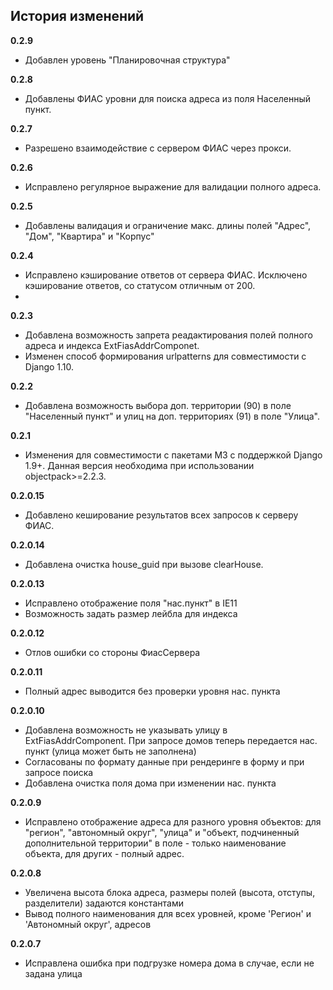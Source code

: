 ## История изменений

**0.2.9**
- Добавлен уровень "Планировочная структура"

**0.2.8**
- Добавлены ФИАС уровни для поиска адреса из поля Населенный пункт.

**0.2.7**
- Разрешено взаимодействие с сервером ФИАС через прокси.

**0.2.6**
- Исправлено регулярное выражение для валидации полного адреса.

**0.2.5**
- Добавлены валидация и ограничение макс. длины полей
  "Адрес", "Дом", "Квартира" и "Корпус"

**0.2.4**
- Исправлено кэширование ответов от сервера ФИАС. Исключено кэширование
  ответов, со статусом отличным от 200.
-

**0.2.3**
- Добавлена возможность запрета реадактирования полей полного адреса и
  индекcа ExtFiasAddrComponet.
- Изменен способ формирования urlpatterns для совместимости с Django 1.10.

**0.2.2**
- Добавлена возможность выбора доп. территории (90) в поле "Населенный пункт" 
  и улиц на доп. территориях (91) в поле "Улица".
  
**0.2.1**
- Изменения для совместимости с пакетами M3 с поддержкой Django 1.9+. Данная
  версия необходима при использовании objectpack>=2.2.3.

**0.2.0.15**
- Добавлено кеширование результатов всех запросов к серверу ФИАС.

**0.2.0.14**
- Добавлена очистка house_guid при вызове clearHouse. 

**0.2.0.13**
- Исправлено отображение поля "нас.пункт" в IE11
- Возможность задать размер лейбла для индекса

**0.2.0.12**
- Отлов ошибки со стороны ФиасСервера

**0.2.0.11**
- Полный адрес выводится без проверки уровня нас. пункта

**0.2.0.10**
- Добавлена возможность не указывать улицу в ExtFiasAddrComponent. При запросе домов теперь передается нас. пункт (улица может быть не заполнена)
- Согласованы по формату данные при рендеринге в форму и при запросе поиска
- Добавлена очистка поля дома при изменении нас. пункта

**0.2.0.9**
- Исправлено отображение адреса для разного уровня объектов: для "регион", "автономный округ", "улица" и "объект, подчиненный дополнительной территории" в поле - только наименование объекта, для других - полный адрес.

**0.2.0.8**
- Увеличена высота блока адреса, размеры полей (высота, отступы, разделители) задаются константами
- Вывод полного наименования для всех уровней, кроме 'Регион' и 'Автономный округ', адресов

**0.2.0.7**
- Исправлена ошибка при подгрузке номера дома в случае, если не задана улица
